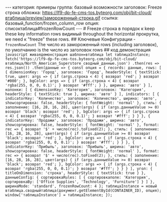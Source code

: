--- категория: примеры группа: базовый возможности заголовок: Freeze строка обложка: https://lf9-dp-fe-cms-tos.byteorg.com/obj/bit-cloud/втаблица/preview/замороженный-строка.gif ссылка: базовый_function/frozen_column_row опция: списоктаблица#frozenRowCount --- # Freeze строка в порядок к keep these key information rows видимый throughout the horizontal прокрутка, we need к "freeze" these rows. ## Ключевые Конфигурации - `frozenRowCount` The число из замороженный rows (including заголовок), по умолчанию is the число из заголовок rows ## код демонстрация ```javascript живаядемонстрация шаблон=втаблица let таблицаInstance; fetch('https://lf9-dp-fe-cms-tos.byteorg.com/obj/bit-cloud/втаблица/North_American_Superstore_сводный_данные.json') .then(res => res.json()) .then(данные => { const опция = { records: данные, rows: [ { dimensionKey: 'Город', заголовок: 'Город', headerStyle: { textStick: true, цвет: args => { if (args.строка < 4) { возврат 'red'; } возврат '#000'; }, bgColor: args => { if (args.строка < 4) { возврат 'rgba(255, 0, 0, 0.1)'; } возврат '#fff'; } }, ширина: 'авто' } ], колонки: [ { dimensionKey: 'Категория', заголовок: 'Категория', headerStyle: { textStick: true }, ширина: 'авто' } ], indicators: [ { indicatorKey: 'Количество', заголовок: 'Количество', ширина: 'авто', showсортировка: false, headerStyle: { fontWeight: 'normal' }, стиль: { заполнение: [16, 28, 16, 28], цвет(args) { if (args.данныеValue >= 0) возврат 'black'; возврат 'red'; }, bgColor: args => { if (args.строка < 4) { возврат 'rgba(255, 0, 0, 0.1)'; } возврат '#fff'; } } }, { indicatorKey: 'Продажи', заголовок: 'Продажи', ширина: 'авто', showсортировка: false, headerStyle: { fontWeight: 'normal' }, format: rec => { возврат '$' + число(rec).toFixed(2); }, стиль: { заполнение: [16, 28, 16, 28], цвет(args) { if (args.данныеValue >= 0) возврат 'black'; возврат 'red'; }, bgColor: args => { if (args.строка < 4) { возврат 'rgba(255, 0, 0, 0.1)'; } возврат '#fff'; } } }, { indicatorKey: 'Прибыль', заголовок: 'Прибыль', ширина: 'авто', showсортировка: false, headerStyle: { fontWeight: 'normal' }, format: rec => { возврат '$' + число(rec).toFixed(2); }, стиль: { заполнение: [16, 28, 16, 28], цвет(args) { if (args.данныеValue >= 0) возврат 'black'; возврат 'red'; }, bgColor: args => { if (args.строка < 4) { возврат 'rgba(255, 0, 0, 0.1)'; } возврат '#fff'; } } } ], угол: { titleOnDimension: 'строка', headerStyle: { textStick: true } }, данныеConfig: { сортировкаRules: [ { сортировкаполе: 'Категория', сортировкаBy: ['Office Supplies', 'Technology', 'Furniture'] } ] }, ширинаMode: 'standard', frozenRowCount: 4 }; таблицаInstance = новый втаблица.сводныйтаблица(документ.getElementById(CONTAINER_ID), опция); window['таблицаInstance'] = таблицаInstance; }); ``` 